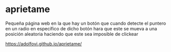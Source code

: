 # aprietame
Pequeña página web en la que hay un botón que cuando detecte el puntero en un radio en específico de dicho botón hara que este se mueva a una posición aleatoria haciendo que este sea imposible de clickear


https://adolfovi.github.io/aprietame/
